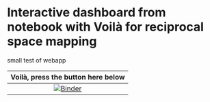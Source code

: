 # Interactive dashboard from notebook with Voilà for reciprocal space mapping #
small test of webapp

| Voilà, press the button here below |
| :-----------------------: |
|[![Binder](https://mybinder.org/badge_logo.svg)](https://mybinder.org/v2/gh/Prestipino/rsm_test/HEAD?urlpath=voila%2Frender%2Frsm.ipynb)|



